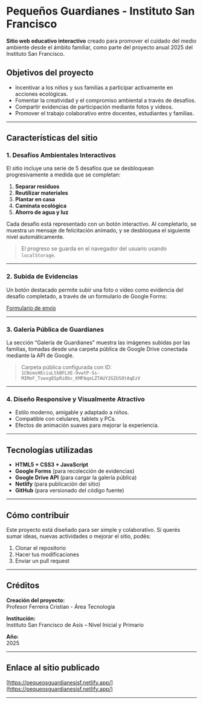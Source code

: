 # Pequeños Guardianes - Instituto San Francisco

**Sitio web educativo interactivo** creado para promover el cuidado del medio ambiente desde el ámbito familiar, como parte del proyecto anual 2025 del Instituto San Francisco.

## Objetivos del proyecto

- Incentivar a los niños y sus familias a participar activamente en acciones ecológicas.
- Fomentar la creatividad y el compromiso ambiental a través de desafíos.
- Compartir evidencias de participación mediante fotos y videos.
- Promover el trabajo colaborativo entre docentes, estudiantes y familias.

---

## Características del sitio

### 1. **Desafíos Ambientales Interactivos**

El sitio incluye una serie de 5 desafíos que se desbloquean progresivamente a medida que se completan:

1. **Separar residuos**
2. **Reutilizar materiales**
3. **Plantar en casa**
4. **Caminata ecológica**
5. **Ahorro de agua y luz**

Cada desafío está representado con un botón interactivo. Al completarlo, se muestra un mensaje de felicitación animado, y se desbloquea el siguiente nivel automáticamente.

> El progreso se guarda en el navegador del usuario usando `localStorage`.

---

### 2. **Subida de Evidencias**

Un botón destacado permite subir una foto o video como evidencia del desafío completado, a través de un formulario de Google Forms:

[Formulario de envío](https://docs.google.com/forms/d/e/1FAIpQLSfYOK3jvzlEKI4gXGOBHUEhL6G0vtVtNqzShcySihEVFN6nAQ/viewform)

---

### 3. **Galería Pública de Guardianes**

La sección “Galería de Guardianes” muestra las imágenes subidas por las familias, tomadas desde una carpeta pública de Google Drive conectada mediante la API de Google.

> Carpeta pública configurada con ID:  
> `1CNsmsHEciuLtkBFLXE-9vwtP-Ss-MIMeF_Tvwxg8SpRi0bc_KMPAqoLZTAUY2GZUS8tAqEzV`

---

### 4. **Diseño Responsive y Visualmente Atractivo**

- Estilo moderno, amigable y adaptado a niños.
- Compatible con celulares, tablets y PCs.
- Efectos de animación suaves para mejorar la experiencia.

---

## Tecnologías utilizadas

- **HTML5 + CSS3 + JavaScript**
- **Google Forms** (para recolección de evidencias)
- **Google Drive API** (para cargar la galería pública)
- **Netlify** (para publicación del sitio)
- **GitHub** (para versionado del código fuente)

---

## Cómo contribuir

Este proyecto está diseñado para ser simple y colaborativo. Si querés sumar ideas, nuevas actividades o mejorar el sitio, podés:

1. Clonar el repositorio
2. Hacer tus modificaciones
3. Enviar un pull request

---

## Créditos

**Creación del proyecto:**  
Profesor Ferreira Cristian - Área Tecnología

**Institución:**  
Instituto San Francisco de Asís – Nivel Inicial y Primario

**Año:**  
2025

---

## Enlace al sitio publicado

[https://pequeosguardianesisf.netlify.app/](https://pequeosguardianesisf.netlify.app/)

---
